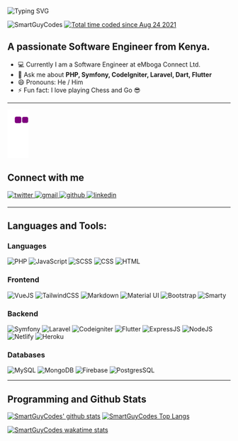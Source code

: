 ![Typing SVG](https://readme-typing-svg.herokuapp.com?font=Architects+Daughter&color=ffffff&size=30&lines=Hi+there+👋,+I'm+Charles+Evans+Ogego+Otieno;I'm+a+Fullstack+Developer)

<img src="https://komarev.com/ghpvc/?username=SmartGuyCodes" alt="SmartGuyCodes" /> 
<a href="https://wakatime.com/@b4deaa3e-73c2-427c-9079-d7cc2333d568"><img src="https://wakatime.com/badge/user/b4deaa3e-73c2-427c-9079-d7cc2333d568.svg" alt="Total time coded since Aug 24 2021" /></a>

## A passionate Software Engineer from Kenya.

- 💻 Currently I am a Software Engineer at eMboga Connect Ltd.
- 💬 Ask me about **PHP, Symfony, CodeIgniter, Laravel, Dart, Flutter**
- 😄 Pronouns: He / Him
- ⚡ Fun fact: I love playing Chess and Go 😎

---

![snake gif](https://github.com/scozdev/scozdev/blob/output/github-contribution-grid-snake.gif)

## **Connect with me**

<div align="left">
  <a href="https://twitter.com/CodeArtist254" target="_blank">
    <img src=https://img.shields.io/badge/twitter-%2300acee.svg?&style=for-the-badge&logo=twitter&logoColor=white alt=twitter style="margin-bottom: 5px;" />
  </a>

  <a href="mailto:smartguycodes@gmail.com" target="_blank">
    <img src=https://img.shields.io/badge/Gmail-D14836?style=for-the-badge&logo=gmail&logoColor=white alt=gmail style="margin-bottom: 5px;" />
  </a>
  
  <a href="https://github.com/SmartGuyCodes" target="_blank">
    <img src=https://img.shields.io/badge/github-%2324292e.svg?&style=for-the-badge&logo=github&logoColor=white alt=github style="margin-bottom: 5px;" />
  </a>

  <a href="https://linkedin.com/in/smartguycodes" target="_blank">
    <img src=https://img.shields.io/badge/linkedin-%231E77B5.svg?&style=for-the-badge&logo=linkedin&logoColor=white alt=linkedin style="margin-bottom: 5px;" /> 
  </a>

</div>

---

## **Languages and Tools:**

### **Languages**

<p align="left">
<img src="https://img.shields.io/badge/php%20-%23007ACC.svg?&style=for-the-badge&logo=php&logoColor=white" alt="PHP" />
<img src="https://img.shields.io/badge/JavaScript-F7DF1E?style=for-the-badge&logo=javascript&logoColor=black" alt="JavaScript" />
<img src="https://img.shields.io/badge/Sass-CC6699?style=for-the-badge&logo=sass&logoColor=white" alt="SCSS" />
<img src="https://img.shields.io/badge/CSS-1572B6?&style=for-the-badge&logo=css3&logoColor=white" alt="CSS"/>
<img src="https://img.shields.io/badge/HTML-E34F26?style=for-the-badge&logo=html5&logoColor=white" alt="HTML" />
<!-- <img src="https://img.shields.io/badge/Python-3776AB?style=for-the-badge&logo=python&logoColor=white" alt="Python"/> -->
</p>

### **Frontend**

<p align="left">

<!-- <img src="https://img.shields.io/badge/React-20232A?style=for-the-badge&logo=react&logoColor=61DAFB" alt="ReactJS"/> -->
<!-- <img src="https://img.shields.io/badge/next%20js%20-%23000000.svg?&style=for-the-badge&logo=next.js&logoColor=white" alt="NextJS"/> -->
<!-- <img src="https://img.shields.io/badge/Redux-593D88?style=for-the-badge&logo=redux&logoColor=white" alt="Redux"/> -->
<img src="https://img.shields.io/badge/vuejs%20-%2335495e.svg?&style=for-the-badge&logo=vue.js&logoColor=%234FC08D" alt="VueJS"/>
<img src="https://img.shields.io/badge/Tailwind_CSS-38B2AC?style=for-the-badge&logo=tailwind-css&logoColor=white" alt="TailwindCSS"/>
<!-- <img src="https://img.shields.io/badge/NuxtJS%20-black.svg?&style=for-the-badge&logo=NuxtJS&logoColor=white" alt="NuxtJS"/> -->
<img src="https://img.shields.io/badge/Markdown-000000?style=for-the-badge&logo=markdown&logoColor=white" alt="Markdown"/>
<img src="https://img.shields.io/badge/Material--UI-0081CB?style=for-the-badge&logo=material-ui&logoColor=white" alt="Material UI"/>
<img src="https://img.shields.io/badge/bootstrap-7952B3?style=for-the-badge&logo=bootstrap&logoColor=white" alt="Bootstrap"/>
<!-- <img src="https://img.shields.io/badge/React_Router-CA4245?style=for-the-badge&logo=react-router&logoColor=white" alt="React Router"/> -->
<img src="https://img.shields.io/badge/Smarty-F2C95C?style=for-the-badge&logo=smarty&logoColor=white" alt="Smarty"/>

</p>

### **Backend**

<p align="left">
<img src="https://img.shields.io/badge/Symfony-1A171B?logo=symfony&style=for-the-badge&logoColor=white" alt="Symfony"/>
<img src="https://img.shields.io/badge/Laravel-EC442B?logo=laravel&style=for-the-badge&logoColor=white" alt="Laravel"/>
<img src="https://img.shields.io/badge/Codeigniter-DD4927?logo=codeigniter&style=for-the-badge&logoColor=white" alt="Codeigniter"/>
<img src="https://img.shields.io/badge/Flutter-53D1FC?logo=flutter&style=for-the-badge&logoColor=white" alt="Flutter"/>
<img src="https://img.shields.io/badge/Express.js-404D59?logo=expressjs&style=for-the-badge" alt="ExpressJS"/>
<img src="https://img.shields.io/badge/Node.js-43853D?style=for-the-badge&logo=node.js&logoColor=white" alt="NodeJS"/>
<img src="https://img.shields.io/badge/Netlify-00C7B7?style=for-the-badge&logo=netlify&logoColor=white" alt="Netlify"/>
<img src="https://img.shields.io/badge/Heroku-430098?style=for-the-badge&logo=heroku&logoColor=white" alt="Heroku"/>
</p>

### **Databases**

<p align="left">
<img src="https://img.shields.io/badge/MySQL-2B768F?style=for-the-badge&logo=mysql&logoColor=white&logoWidth=40" alt="MySQL"/>
<img src="https://img.shields.io/badge/mongodb-54AB53?style=for-the-badge&logo=mongodb&logoColor=white" alt="MongoDB"/>
<img alt="Firebase" src="https://img.shields.io/badge/firebase-%23039BE5.svg?style=for-the-badge&logo=firebase"/>
<img src="https://img.shields.io/badge/PostgreSQL-316192?style=for-the-badge&logo=postgresql&logoColor=white" alt="PostgresSQL"/>
</p>

---
## **Programming and Github Stats**

[![SmartGuyCodes' github stats](https://github-readme-stats.vercel.app/api?username=SmartGuyCodes&theme=dracula&count_private=true&hide=stars&show_icons=true)](https://github.com/SmartGuyCodes/)
[![SmartGuyCodes Top Langs](https://github-readme-stats.vercel.app/api/top-langs/?username=SmartGuyCodes&layout=compact&theme=dracula&langs_count=10)](https://github.com/SmartGuyCodes)
<br>

[![SmartGuyCodes wakatime stats](https://github-readme-stats.vercel.app/api/wakatime?username=SmartGuyCodes&layout=compact)](https://github.com/SmartGuyCodes)

<!--
**SmartGuyCodes/SmartGuyCodes** is a ✨ _special_ ✨ repository because its `README.md` (this file) appears on your GitHub profile.

Here are some ideas to get you started:

- 🔭 I’m currently working on ...
- 🌱 I’m currently learning ...
- 👯 I’m looking to collaborate on ...
- 🤔 I’m looking for help with ...
- 💬 Ask me about ...
- 📫 How to reach me: ...
- 😄 Pronouns: ...
- ⚡ Fun fact: ...
-->
